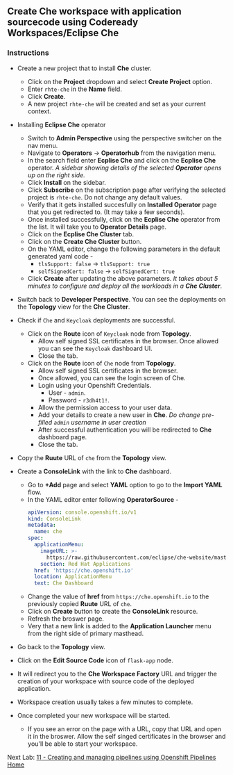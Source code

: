 ## Create Che workspace with application sourcecode using Codeready Workspaces/Eclipse Che

### Instructions

- Create a new project that to install **Che** cluster.
  - Click on the **Project** dropdown and select **Create Project** option.
  - Enter `rhte-che` in the **Name** field.
  - Click **Create**.
  - A new project `rhte-che` will be created and set as your current context.


- Installing **Eclipse Che** operator
  - Switch to **Admin Perspective** using the perspective switcher on the nav menu.
  - Navigate to  **Operators** -> **Operatorhub** from the navigation menu. 
  - In the search field enter **Ecplise Che** and click on the **Ecplise Che** operator. *A sidebar showing details of the selected **Operator** opens up on the right side.*
  - Click **Install** on the sidebar.
  - Click **Subscribe** on the subscription page after verifying the selected project is `rhte-che`. Do not change any default values.
  - Verify that it gets installed succesfully on **Installed Operator** page that you get redirected to. (It may take a few seconds).
  - Once installed successfully, click on the **Ecplise Che** operator from the list. It will take you to **Operator Details** page.
  - Click on the **Ecplise Che Cluster** tab.
  - Click on the **Create Che Cluster** button.
  - On the YAML editor, change the following parameters in the default generated yaml code - 
    - `tlsSupport: false` -> `tlsSupport: true`
    - `selfSignedCert: false` -> `selfSignedCert: true`
  - Click **Create** after updating the above parameters. *It takes about 5 minutes to configure and deploy all the workloads in a **Che Cluster***.

- Switch back to **Developer Perspective**. You can see the deployments on the **Topology** view for the **Che Cluster**.

- Check if `Che` and `Keycloak` deployments are successful.
  - Click on the **Route** icon of `Keycloak` node from **Topology**.
    - Allow self signed SSL certificates in the browser. Once allowed you can see the `Keycloak` dashboard UI.
    - Close the tab.
  - Click on the **Route** icon of `Che` node from **Topology**.
    - Allow self signed SSL certificates in the browser.
    - Once allowed, you can see the login screen of Che.
    - Login using your Openshift Credentials. 
      - User - `admin`.
      - Password - `r3dh4t1!`.
    - Allow the permission access to your user data.
    - Add your details to create a new user in **Che**. *Do change pre-filled `admin` username in user creation*
    - After successful authentication you will be redirected to **Che** dashboard page.
    - Close the tab.

- Copy the **Ruute** URL of `che` from the **Topology** view.

- Create a **ConsoleLink** with the link to **Che** dashboard.
  - Go to **+Add** page and select **YAML** option to go to the **Import YAML** flow.
  - In the YAML editor enter following **OperatorSource** - 
    ```yaml
    apiVersion: console.openshift.io/v1
    kind: ConsoleLink
    metadata:
      name: che
    spec:
      applicationMenu:
        imageURL: >-
          https://raw.githubusercontent.com/eclipse/che-website/master/che/images/ico/96x96.png
        section: Red Hat Applications
      href: 'https://che.openshift.io'
      location: ApplicationMenu
      text: Che Dashboard
    ```
  - Change the value of **href** from `https://che.openshift.io` to the previously copied **Ruute** URL of `che`. 
  - Click on **Create** button to create the **ConsoleLink** resource.
  - Refresh the broswer page.
  - Very that a new link is added to the **Application Launcher** menu from the right side of primary masthead.

- Go back to the **Topology** view.
- Click on the **Edit Source Code** icon of `flask-app` node.
- It will redirect you to the **Che Workspace Factory** URL and trigger the creation of your workspace with source code of the deployed application.
- Workspace creation usually takes a few minutes to complete.
- Once completed your new workspace will be started.
  - If you see an error on the page with a URL, copy that URL and open it in the broswer. Allow the self singed certificates in the browser and you'll be able to start your workspace.

Next Lab: [11 - Creating and managing pipelines using Openshift Pipelines](./tekton.md)<br>
[Home](./README.md)
